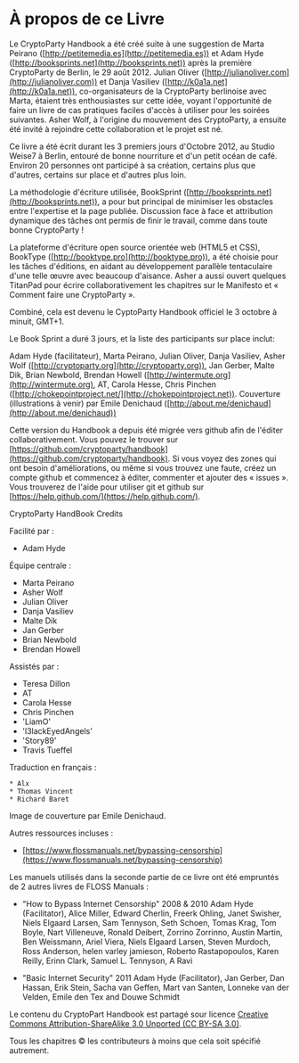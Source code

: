 À propos de ce Livre
====================

Le CryptoParty Handbook a été créé suite à une suggestion de Marta Peirano ([http://petitemedia.es](http://petitemedia.es)) et Adam Hyde ([http://booksprints.net](http://booksprints.net)) après la première CryptoParty de Berlin, le 29 août 2012. Julian Oliver ([http://julianoliver.com](http://julianoliver.com)) et Danja Vasiliev ([http://k0a1a.net](http://k0a1a.net)), co-organisateurs de la CryptoParty berlinoise avec Marta, étaient très enthousiastes sur cette idée, voyant l'opportunité de faire un livre de cas pratiques faciles d'accès à utiliser pour les soirées suivantes. Asher Wolf, à l'origine du mouvement des CryptoParty, a ensuite été invité à rejoindre cette collaboration et le projet est né.

Ce livre a été écrit durant les 3 premiers jours d'Octobre 2012, au Studio Weise7 à Berlin, entouré de bonne nourriture et d'un petit océan de café. Environ 20 personnes ont participé à sa création, certains plus que d'autres, certains sur place et d'autres plus loin.

La méthodologie d'écriture utilisée, BookSprint ([http://booksprints.net](http://booksprints.net)), a pour but principal de minimiser les obstacles entre l'expertise et la page publiée. Discussion face à face et attribution dynamique des tâches ont permis de finir le travail, comme dans toute bonne CryptoParty !

La plateforme d'écriture open source orientée web  (HTML5 et CSS), BookType ([http://booktype.pro](http://booktype.pro)),  a été choisie pour les tâches d'éditions, en aidant au développement parallèle tentaculaire d'une telle œuvre avec beaucoup d'aisance. Asher a aussi ouvert quelques TitanPad pour écrire collaborativement les chapitres sur le Manifesto et « Comment faire une CryptoParty ».

Combiné, cela est devenu le CyptoParty Handbook officiel le 3 octobre à minuit, GMT+1.

Le Book Sprint a duré 3 jours, et la liste des participants sur place inclut:

Adam Hyde (facilitateur), Marta Peirano, Julian Oliver, Danja Vasiliev, Asher Wolf ([http://cryptoparty.org](http://cryptoparty.org)), Jan Gerber, Malte Dik, Brian Newbold, Brendan Howell ([http://wintermute.org](http://wintermute.org), AT, Carola Hesse, Chris Pinchen ([http://chokepointproject.net/](http://chokepointproject.net)). Couverture (illustrations à venir) par Emile Denichaud ([http://about.me/denichaud](http://about.me/denichaud))

Cette version du Handbook a depuis été migrée vers github afin de l'éditer collaborativement. Vous pouvez le trouver sur [https://github.com/cryptoparty/handbook](https://github.com/cryptoparty/handbook).
Si vous voyez des zones qui ont besoin d'améliorations, ou même si vous trouvez une faute, créez un compte github et commencez à éditer, commenter et ajouter des « issues ». Vous trouverez de l'aide pour utiliser git et github sur [https://help.github.com/](https://help.github.com/).

CryptoParty HandBook Credits

Facilité par :

 * Adam Hyde

Équipe centrale :

 * Marta Peirano
 * Asher Wolf
 * Julian Oliver
 * Danja Vasiliev
 * Malte Dik
 * Jan Gerber
 * Brian Newbold
 * Brendan Howell

Assistés par :

 * Teresa Dillon
 * AT
 * Carola Hesse
 * Chris Pinchen
 * 'LiamO'
 * 'l3lackEyedAngels'
 * 'Story89'
 * Travis Tueffel
 
 Traduction en français :

    * Alx
    * Thomas Vincent
    * Richard Baret

Image de couverture par Emile Denichaud.

Autres ressources incluses :

 * [https://www.flossmanuals.net/bypassing-censorship](https://www.flossmanuals.net/bypassing-censorship)

Les manuels utilisés dans la seconde partie de ce livre ont été empruntés de 2 autres livres de FLOSS Manuals :

 * "How to Bypass Internet Censorship" 2008 & 2010 Adam Hyde (Facilitator), Alice Miller, Edward Cherlin, Freerk Ohling, Janet Swisher, Niels Elgaard Larsen, Sam Tennyson, Seth Schoen, Tomas Krag, Tom Boyle, Nart Villeneuve, Ronald Deibert, Zorrino Zorrinno, Austin Martin, Ben Weissmann, Ariel Viera, Niels Elgaard Larsen, Steven Murdoch, Ross Anderson, helen varley jamieson, Roberto Rastapopoulos, Karen Reilly, Erinn Clark, Samuel L. Tennyson, A Ravi

 * "Basic Internet Security" 2011 Adam Hyde (Facilitator), Jan Gerber, Dan Hassan, Erik Stein, Sacha van Geffen, Mart van Santen, Lonneke van der Velden, Emile den Tex and Douwe Schmidt

Le contenu du CryptoPart Handbook est partagé sour licence [Creative Commons Attribution-ShareAlike 3.0 Unported (CC BY-SA 3.0)](https://creativecommons.org/licenses/by-sa/3.0/).

Tous les chapitres © les contributeurs à moins que cela soit spécifié autrement.

